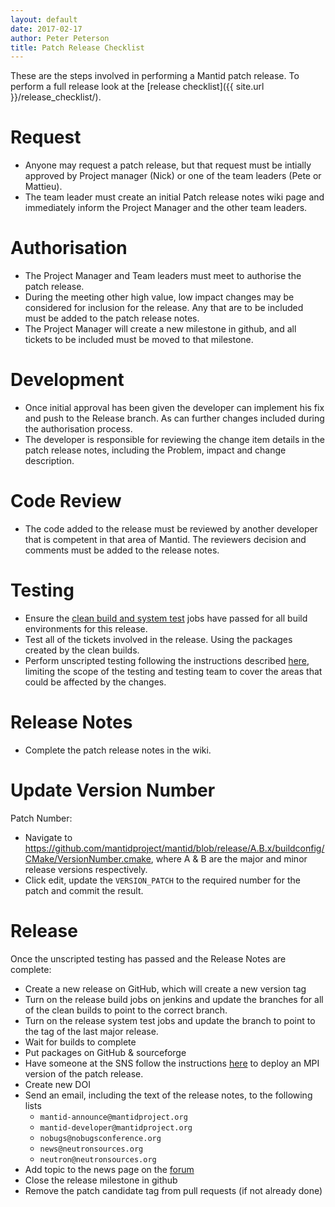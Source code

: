 ```yaml
---
layout: default
date: 2017-02-17
author: Peter Peterson
title: Patch Release Checklist
---
```


These are the steps involved in performing a Mantid patch release.  To perform a full release look at the [release checklist]({{ site.url }}/release_checklist/).

# Request

* Anyone may request a patch release, but that request must be intially approved by Project manager (Nick) or one of the team leaders (Pete or Mattieu).
* The team leader must create an initial Patch release notes wiki page and immediately inform the Project Manager and the other team leaders.

# Authorisation

* The Project Manager and Team leaders must meet to authorise the patch release.
* During the meeting other high value, low impact changes may be considered for inclusion for the release.  Any that are to be included must be added to the patch release notes.
* The Project Manager will create a new milestone in github, and all tickets to be included must be moved to that milestone.

# Development

* Once initial approval has been given the developer can implement his fix and push to the Release branch. As can further changes included during the authorisation process.
* The developer is responsible for reviewing the change item details in the patch release notes, including the Problem, impact and change description.

# Code Review

* The code added to the release must be reviewed by another developer that is competent in that area of Mantid.  The reviewers decision and comments must be added to the release notes.

# Testing

* Ensure the [clean build and system test](http://builds.mantidproject.org/view/Release%20Pipeline/) jobs have passed for all build environments for this release.
* Test all of the tickets involved in the release. Using the packages created by the clean builds.
* Perform unscripted testing following the instructions described [here](http://www.mantidproject.org/Unscripted_Manual_Testing), limiting the scope of the testing and testing team to cover the areas that could be affected by the changes.

# Release Notes

* Complete the patch release notes in the wiki.

# Update Version Number

Patch Number:
* Navigate to https://github.com/mantidproject/mantid/blob/release/A.B.x/buildconfig/CMake/VersionNumber.cmake, where A & B are the major and minor release versions respectively.
* Click edit, update the `VERSION_PATCH` to the required number for the patch and commit the result.

# Release

Once the unscripted testing has passed and the Release Notes are complete:
* Create a new release on GitHub, which will create a new version tag
* Turn on the release build jobs on jenkins and update the branches for all of the clean builds to point to the correct branch.
* Turn on the release system test jobs and update the branch to point to the tag of the last major release.
* Wait for builds to complete
* Put packages on GitHub & sourceforge
* Have someone at the SNS follow the instructions [here](http://www.mantidproject.org/Fermi_cluster_at_ORNL) to deploy an MPI version of the patch release.
* Create new DOI
* Send an email, including the text of the release notes, to the following lists
  * `mantid-announce@mantidproject.org`
  * `mantid-developer@mantidproject.org`
  * `nobugs@nobugsconference.org`
  * `news@neutronsources.org`
  * `neutron@neutronsources.org`
* Add topic to the news page on the [forum](http://forum.mantidproject.org/)
* Close the release milestone in github
* Remove the patch candidate tag from pull requests (if not already done)
